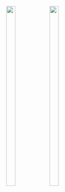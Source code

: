


<p>
  <img src = "https://user-images.githubusercontent.com/123531128/232358196-8871d728-29c1-42a2-8920-9795995eb377.jpg" height=35% width=22%>
  <img src = "https://user-images.githubusercontent.com/123531128/232358277-1f572d58-1024-4f19-8c33-ad60b854173b.jpg" height=35% width=22%>
  </p>
